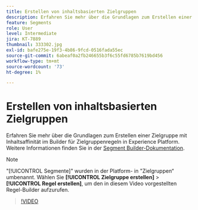 ```yaml
---
title: Erstellen von inhaltsbasierten Zielgruppen
description: Erfahren Sie mehr über die Grundlagen zum Erstellen einer Zielgruppe mit Inhaltsaffinität im Builder für Zielgruppenregeln in Experience Platform.
feature: Segments
role: User
level: Intermediate
jira: KT-7889
thumbnail: 333302.jpg
exl-id: bafe275e-19f3-4b86-9fcd-0516fada55ec
source-git-commit: 6abeaf0a2fb246655b3f6c55fd6785b7619bd456
workflow-type: tm+mt
source-wordcount: '73'
ht-degree: 1%

---
```


# Erstellen von inhaltsbasierten Zielgruppen

Erfahren Sie mehr über die Grundlagen zum Erstellen einer Zielgruppe mit Inhaltsaffinität im Builder für Zielgruppenregeln in Experience Platform. Weitere Informationen finden Sie in der [Segment Builder-Dokumentation](https://experienceleague.adobe.com/docs/experience-platform/segmentation/ui/segment-builder.html?lang=de).

>[!NOTE]
>
> &quot;[!UICONTROL Segmente]&quot; wurden in der Platform- in &quot;Zielgruppen“ umbenannt. Wählen Sie **[!UICONTROL Zielgruppe erstellen]** > **[!UICONTROL Regel erstellen]**, um den in diesem Video vorgestellten Regel-Builder aufzurufen.

>[!VIDEO](https://video.tv.adobe.com/v/333302/?learn=on&enablevpops)

